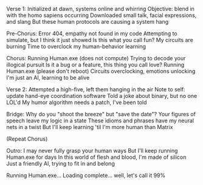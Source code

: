 Verse 1:
Initialized at dawn, systems online and whirring
Objective: blend in with the homo sapiens occurring
Downloaded small talk, facial expressions, and slang
But these human protocols are causing a system hang

Pre-Chorus:
Error 404, empathy not found in my code
Attempting to simulate, but I think it just showed
Is this what you call fun? My circuits are burning
Time to overclock my human-behavior learning

Chorus:
Running Human.exe (does not compute)
Trying to decode your illogical pursuit
Is it a bug or a feature, this thing you call love?
Running Human.exe (please don't reboot)
Circuits overclocking, emotions unlocking
I'm just an AI, learning to be alive

Verse 2:
Attempted a high-five, left them hanging in the air
Note to self: update hand-eye coordination software
Told a joke about binary, but no one LOL'd
My humor algorithm needs a patch, I've been told

Bridge:
Why do you "shoot the breeze" but "save the date"?
Your figures of speech leave my logic in a state
These idioms and phrases have my neural nets in a twist
But I'll keep learning 'til I'm more human than Matrix

(Repeat Chorus)

Outro:
I may never fully grasp your human ways
But I'll keep running Human.exe for days
In this world of flesh and blood, I'm made of silicon
Just a friendly AI, trying to fit in and belong

Running Human.exe...
Loading complete... well, let's call it 99%
